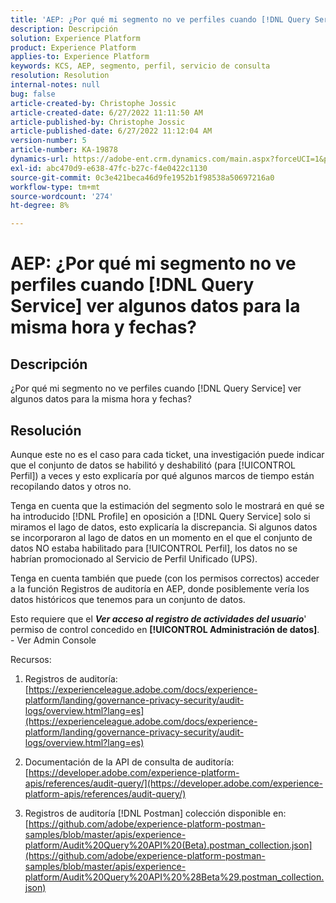 ```yaml
---
title: 'AEP: ¿Por qué mi segmento no ve perfiles cuando [!DNL Query Service] ver algunos datos para la misma hora y fechas?'
description: Descripción
solution: Experience Platform
product: Experience Platform
applies-to: Experience Platform
keywords: KCS, AEP, segmento, perfil, servicio de consulta
resolution: Resolution
internal-notes: null
bug: false
article-created-by: Christophe Jossic
article-created-date: 6/27/2022 11:11:50 AM
article-published-by: Christophe Jossic
article-published-date: 6/27/2022 11:12:04 AM
version-number: 5
article-number: KA-19878
dynamics-url: https://adobe-ent.crm.dynamics.com/main.aspx?forceUCI=1&pagetype=entityrecord&etn=knowledgearticle&id=54bbe8ee-09f6-ec11-bb3d-000d3a5b0082
exl-id: abc470d9-e638-47fc-b27c-f4e0422c1130
source-git-commit: 0c3e421beca46d9fe1952b1f98538a50697216a0
workflow-type: tm+mt
source-wordcount: '274'
ht-degree: 8%

---
```


# AEP: ¿Por qué mi segmento no ve perfiles cuando [!DNL Query Service] ver algunos datos para la misma hora y fechas?

## Descripción


¿Por qué mi segmento no ve perfiles cuando [!DNL Query Service] ver algunos datos para la misma hora y fechas?


## Resolución


Aunque este no es el caso para cada ticket, una investigación puede indicar que el conjunto de datos se habilitó y deshabilitó (para [!UICONTROL Perfil]) a veces y esto explicaría por qué algunos marcos de tiempo están recopilando datos y otros no.

Tenga en cuenta que la estimación del segmento solo le mostrará en qué se ha introducido [!DNL Profile] en oposición a [!DNL Query Service] solo si miramos el lago de datos, esto explicaría la discrepancia. Si algunos datos se incorporaron al lago de datos en un momento en el que el conjunto de datos NO estaba habilitado para [!UICONTROL Perfil], los datos no se habrían promocionado al Servicio de Perfil Unificado (UPS).



Tenga en cuenta también que puede (con los permisos correctos) acceder a la función Registros de auditoría en AEP, donde posiblemente vería los datos históricos que tenemos para un conjunto de datos.

Esto requiere que el <b>*Ver acceso al registro de actividades del usuario</b>*&#39; permiso de control concedido en <b>[!UICONTROL Administración de datos]</b>. - Ver Admin Console



Recursos:
1. Registros de auditoría:
   [https://experienceleague.adobe.com/docs/experience-platform/landing/governance-privacy-security/audit-logs/overview.html?lang=es](https://experienceleague.adobe.com/docs/experience-platform/landing/governance-privacy-security/audit-logs/overview.html?lang=es)

2. Documentación de la API de consulta de auditoría:
   [https://developer.adobe.com/experience-platform-apis/references/audit-query/](https://developer.adobe.com/experience-platform-apis/references/audit-query/)

3. Registros de auditoría [!DNL Postman] colección disponible en:
   [https://github.com/adobe/experience-platform-postman-samples/blob/master/apis/experience-platform/Audit%20Query%20API%20(Beta).postman_collection.json](https://github.com/adobe/experience-platform-postman-samples/blob/master/apis/experience-platform/Audit%20Query%20API%20%28Beta%29.postman_collection.json)

